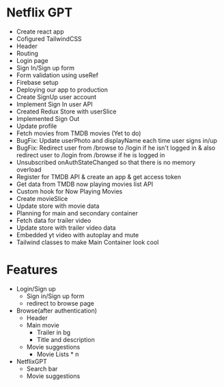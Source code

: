# Netflix GPT

- Create react app
- Cofigured TailwindCSS
- Header
- Routing
- Login page
- Sign In/Sign up form
- Form validation using useRef
- Firebase setup
- Deploying our app to production
- Create SignUp user account
- Implement Sign In user API
- Created Redux Store with userSlice
- Implemented Sign Out
- Update profile
- Fetch movies from TMDB movies (Yet to do)
- BugFix: Update userPhoto and displayName each time user signs in/up
- BugFix: Redirect user from /browse to /login if he isn't logged in &
  also redirect user to /login from /browse if he is logged in
- Unsubscribed onAuthStateChanged so that there is no memory overload
- Register for TMDB API & create an app & get access token
- Get data from TMDB now playing movies list API
- Custom hook for Now Playing Movies
- Create movieSlice
- Update store with movie data
- Planning for main and secondary container
- Fetch data for trailer video
- Update store with trailer video data
- Embedded yt video with autoplay and mute
- Tailwind classes to make Main Container look cool

# Features

- Login/Sign up
  - Sign in/Sign up form
  - redirect to browse page
- Browse(after authentication)
  - Header
  - Main movie
    - Trailer in bg
    - Title and description
  - Movie suggestions
    - Movie Lists \* n
- NetflixGPT
  - Search bar
  - Movie suggestions
